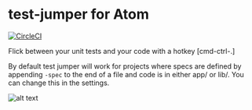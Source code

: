 # test-jumper for Atom

[![CircleCI](https://circleci.com/gh/danielcooper/test-jumper/tree/master.svg?style=svg)](https://circleci.com/gh/danielcooper/test-jumper/tree/master)

Flick between your unit tests and your code with a hotkey [cmd-ctrl-.]

By default test jumper will work for projects where specs are defined by appending `-spec` to the end of a file and code is in either app/ or lib/. You can change this in the settings.

![alt text](http://i.imgur.com/F2mM3MJ.gif "Logo Title Text 1")
